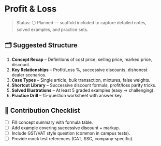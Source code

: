 # Profit & Loss

>Status: ⚪ Planned — scaffold included to capture detailed notes, solved examples, and practice sets.

## 🗂️ Suggested Structure

1. **Concept Recap** – Definitions of cost price, selling price, marked price, discount.
2. **Key Relationships** – Profit/Loss %, successive discounts, dishonest dealer scenarios.
3. **Case Types** – Single article, bulk transaction, mixtures, false weights.
4. **Shortcut Library** – Successive discount formula, profit/loss parity tricks.
5. **Solved Illustrations** – At least 5 graded examples (easy → challenging).
6. **Practice Drill** – 15-question worksheet with answer key.

## 🧾 Contribution Checklist

- [ ] Fill concept summary with formula table.
- [ ] Add example covering successive discount + markup.
- [ ] Include GST/VAT style question (common in campus tests).
- [ ] Provide mock test references (CAT, SSC, company-specific).
